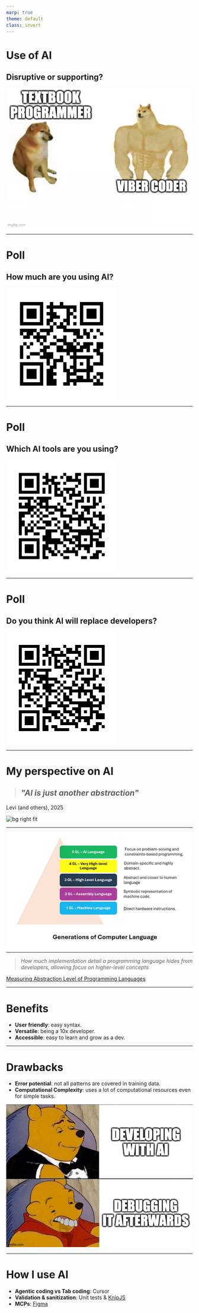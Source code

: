 ```yaml
---
marp: true
theme: default
class: invert
---
```


# Use of AI
## Disruptive or supporting?

![bg right fit](../assets/ai-intro.png)

---

# Poll
## How much are you using AI?

![bg right w:400](../assets/qr-ai-usage.png)

---

# Poll
## Which AI tools are you using?

![bg right w:400](../assets/qr-ai-tools.png)

---

# Poll
## Do you think AI will replace developers?

![bg right w:400](../assets/qr-ai-replace.png)

---

# My perspective on AI

> ## _"AI is just another abstraction"_
Levi (and others), 2025

![bg right fit](../assets/ai-perspective.png)

---

![bg w:1024](../assets/programming-abstractions.png)

---

> _How much implementation detail a programming language hides from developers, allowing focus on higher-level concepts_

[Measuring Abstraction Level of Programming Languages
](https://github.com/const/const-articles/blob/main/evolution/2025/01-measuring-language-level/MeasuringAbstractionLevelOfLanguages.adoc)

---

# Benefits

- **User friendly**: easy syntax.
- **Versatile**: being a 10x developer.
- **Accessible**: easy to learn and grow as a dev.


---

# Drawbacks

- **Error potential**: not all patterns are covered in training data.
- **Computational Complexity**: uses a lot of computational resources even for simple tasks.

![bg right fit](../assets/ai-debug.png)

---

# How I use AI

- **Agentic coding vs Tab coding**: Cursor
- **Validation & sanitization**: Unit tests & [KnipJS](https://knip.dev/overview/getting-started)
- **MCPs**: [Figma](https://www.framelink.ai/docs/quickstart)